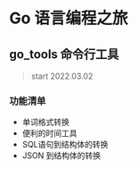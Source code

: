 # Go 语言编程之旅
## go_tools 命令行工具
> start 2022.03.02

### 功能清单

- 单词格式转换
- 便利的时间工具
- SQL语句到结构体的转换
- JSON 到结构体的转换
